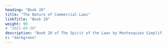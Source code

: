 ```yaml
---
heading: "Book 20"
title: "The Nature of Commercial Laws"
linkTitle: "Book 20"
weight: 90
# "2021-09-30"
description: "Book 20 of The Spirit of the Laws by Montesquieu Simplified in 23 chapters"
c: "darkgreen"
---
```

